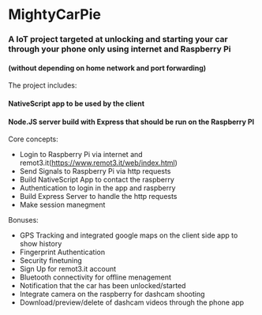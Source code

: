 # MightyCarPie
### A IoT project targeted at unlocking and starting your car through your phone only using internet and Raspberry Pi
#### (without depending on home network and port forwarding)

The project includes:
 #### NativeScript app to be used by the client
 #### Node.JS server build with Express that should be run on the Raspberry PI
 
Core concepts:
* Login to Raspberry Pi via internet and remot3.it(https://www.remot3.it/web/index.html)
* Send Signals to Raspberry Pi via http requests
* Build NativeScript App to contact the raspberry
* Authentication to login in the app and raspberry
* Build Express Server to handle the http requests
* Make session manegment


Bonuses:
* GPS Tracking and integrated google maps on the client side app to show history
* Fingerprint Authentication
* Security finetuning
* Sign Up for remot3.it account
* Bluetooth connectivity for offline menagement
* Notification that the car has been unlocked/started
* Integrate camera on the raspberry for dashcam shooting 
* Download/preview/delete of dashcam videos through the phone app
